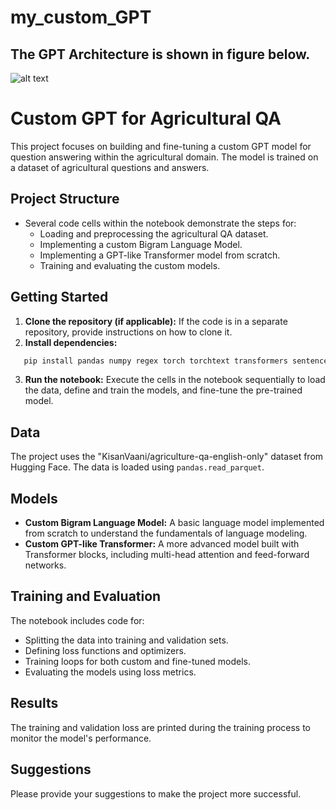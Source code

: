 # my_custom_GPT
## The GPT Architecture is shown in figure below.
![alt text](images/GPT_architecture.png)


# Custom GPT for Agricultural QA

This project focuses on building and fine-tuning a custom GPT model for question answering within the agricultural domain. The model is trained on a dataset of agricultural questions and answers.

## Project Structure

- Several code cells within the notebook demonstrate the steps for:
    - Loading and preprocessing the agricultural QA dataset.
    - Implementing a custom Bigram Language Model.
    - Implementing a GPT-like Transformer model from scratch.
    - Training and evaluating the custom models.

## Getting Started

1.  **Clone the repository (if applicable):** If the code is in a separate repository, provide instructions on how to clone it.
2.  **Install dependencies:**
  ```bash
     pip install pandas numpy regex torch torchtext transformers sentencepiece tqdm datasets
  ```
3.  **Run the notebook:** Execute the cells in the notebook sequentially to load the data, define and train the models, and fine-tune the pre-trained model.

## Data

The project uses the "KisanVaani/agriculture-qa-english-only" dataset from Hugging Face. The data is loaded using `pandas.read_parquet`.

## Models

-   **Custom Bigram Language Model:** A basic language model implemented from scratch to understand the fundamentals of language modeling.
-   **Custom GPT-like Transformer:** A more advanced model built with Transformer blocks, including multi-head attention and feed-forward networks.


## Training and Evaluation

The notebook includes code for:

-   Splitting the data into training and validation sets.
-   Defining loss functions and optimizers.
-   Training loops for both custom and fine-tuned models.
-   Evaluating the models using loss metrics.

## Results

The training and validation loss are printed during the training process to monitor the model's performance.

## Suggestions

Please provide your suggestions to make the project more successful.

